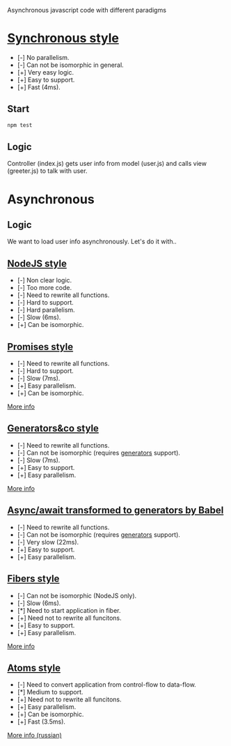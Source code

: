 Asynchronous javascript code with different paradigms

# [Synchronous style](https://github.com/nin-jin/async-js/compare/sync?diff=unified&name=sync)

* [-] No parallelism.
* [-] Can not be isomorphic in general.
* [+] Very easy logic.
* [+] Easy to support.
* [+] Fast (4ms).

## Start
```sh
npm test
```

## Logic

Controller (index.js) gets user info from model (user.js) and calls view (greeter.js) to talk with user.

# Asynchronous

## Logic

We want to load user info asynchronously. Let's do it with..

## [NodeJS style](https://github.com/nin-jin/async-js/compare/sync...async-nodejs)

* [-] Non clear logic.
* [-] Too more code.
* [-] Need to rewrite all functions.
* [-] Hard to support.
* [-] Hard parallelism.
* [-] Slow (6ms).
* [+] Can be isomorphic.

## [Promises style](https://github.com/nin-jin/async-js/compare/sync...async-promises)

* [-] Need to rewrite all functions.
* [-] Hard to support.
* [-] Slow (7ms).
* [+] Easy parallelism.
* [+] Can be isomorphic.

[More info](https://learn.javascript.ru/promise)

## [Generators&co style](https://github.com/nin-jin/async-js/compare/sync...async-generators-co)

* [-] Need to rewrite all functions.
* [-] Can not be isomorphic (requires [generators](https://developer.mozilla.org/en-US/docs/Web/JavaScript/Guide/Iterators_and_Generators) support).
* [-] Slow (7ms).
* [+] Easy to support.
* [+] Easy parallelism.

[More info](https://www.npmjs.com/package/co)

## [Async/await transformed to generators by Babel](https://github.com/nin-jin/async-js/compare/sync...async-await-babel)

* [-] Need to rewrite all functions.
* [-] Can not be isomorphic (requires [generators](https://developer.mozilla.org/en-US/docs/Web/JavaScript/Guide/Iterators_and_Generators) support).
* [-] Very slow (22ms).
* [+] Easy to support.
* [+] Easy parallelism.

## [Fibers style](https://github.com/nin-jin/async-js/compare/sync...async-fibers)

* [-] Can not be isomorphic (NodeJS only).
* [-] Slow (6ms).
* [*] Need to start application in fiber.
* [+] Need not to rewrite all funcitons.
* [+] Easy to support.
* [+] Easy parallelism.

[More info](https://github.com/laverdet/node-fibers)

## [Atoms style](https://github.com/nin-jin/async-js/compare/sync...async-atoms)

* [-] Need to convert application from control-flow to data-flow.
* [*] Medium to support.
* [+] Need not to rewrite all funcitons.
* [+] Easy parallelism.
* [+] Can be isomorphic.
* [+] Fast (3.5ms).

[More info (russian)](https://habrahabr.ru/post/235121/)

